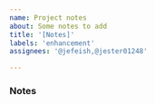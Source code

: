 ```yaml
---
name: Project notes
about: Some notes to add
title: '[Notes]'
labels: 'enhancement'
assignees: '@jefeish,@jester01248'

---
```


### Notes
